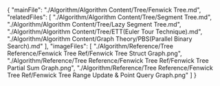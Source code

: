 {
  "mainFile": "./Algorithm/Algorithm Content/Tree/Fenwick Tree.md",
  "relatedFiles": [
    "./Algorithm/Algorithm Content/Tree/Segment Tree.md",
    "./Algorithm/Algorithm Content/Tree/Lazy Segment Tree.md",
    "./Algorithm/Algorithm Content/Tree/ETT(Euler Tour Technique).md",
    "./Algorithm/Algorithm Content/Graph Theory/PBS(Parallel Binary Search).md"
  ],
  "imageFiles": [
    "./Algorithm/Reference/Tree Reference/Fenwick Tree Ref/Fenwick Tree Struct Graph.png",
    "./Algorithm/Reference/Tree Reference/Fenwick Tree Ref/Fenwick Tree Partial Sum Graph.png",
    "./Algorithm/Reference/Tree Reference/Fenwick Tree Ref/Fenwick Tree Range Update & Point Query Graph.png"
  ]
}